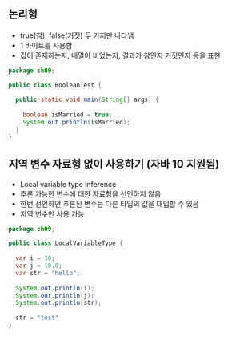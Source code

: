 ## 논리형
- true(참), false(거짓) 두 가지만 나타냄
- 1 바이트를 사용함
- 값이 존재하는지, 배열이 비었는지, 결과가 참인지 거짓인지 등을 표현
```Java
package ch09;

public class BooleanTest {
  
  public static void main(String[] args) {
  
    boolean isMarried = true;
    System.out.println(isMarried);
  }
}
```

## 지역 변수 자료형 없이 사용하기 (자바 10 지원됨)
- Local variable type inference
- 추론 가능한 변수에 대한 자료형을 선언하지 않음
- 한번 선언하면 추론된 변수는 다른 타입의 값을 대입할 수 있음
- 지역 변수만 사용 가능
```Java
package ch09;

public class LocalVariableType {
  
  var i = 10;
  var j = 10.0;
  var str = "hello";
  
  System.out.println(i);
  System.out.println(j);
  System.out.println(str);
  
  str = "test"
}
```
